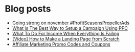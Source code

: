 # Blog posts
<!-- BLOG-POST-LIST:START -->
- [Going strong on november #ProfitSeasonsPropellerAds](https://afflift.com/f/threads/going-strong-on-november-profitseasonspropellerads.9957/)
- [What is The Best Way to Setup a Campaign Using PPC](https://afflift.com/f/threads/what-is-the-best-way-to-setup-a-campaign-using-ppc.9953/)
- [What To Do For Income When Everything Is Failing](https://afflift.com/f/threads/what-to-do-for-income-when-everything-is-failing.9955/)
- [[Video] How to Make a Landing Page from Scratch](https://afflift.com/f/threads/video-how-to-make-a-landing-page-from-scratch.7655/)
- [Affiliate Marketing Promo Codes and Coupons](https://afflift.com/f/threads/affiliate-marketing-promo-codes-and-coupons.587/)
<!-- BLOG-POST-LIST:END -->
